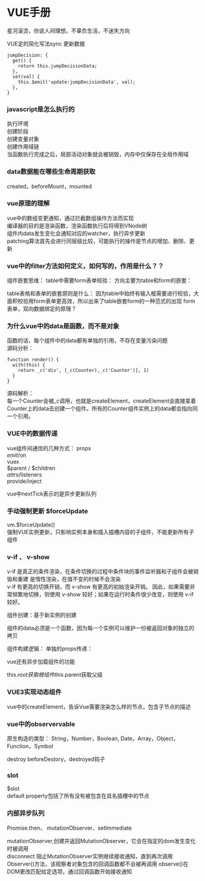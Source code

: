 # VUE手册
星河滚烫，你说人间理想。不辜负生活，不迷失方向  

VUE定的简化写法sync
更新数据
```
jumpDecision: {
  get() {
    return this.jumpDecisionData;
  },
  set(val) {
    this.$emit('update:jumpDecisionData', val);
  },
}
```
### javascript是怎么执行的
执行环境  
创建阶段  
创建变量对象  
创建作用域链  
当函数执行完成之后，局部活动对象就会被销毁，内存中仅保存在全局作用域

### data数据能在哪些生命周期获取
created，beforeMount，mounted

### vue原理的理解
vue中的数组变更通知，通过拦截数组操作方法而实现  
编译器的目的是渲染函数，渲染函数执行后将得到VNode树  
组件内data发生变化会通知对应的watcher，执行异步更新  
patching算法首先会进行同层级比较，可能执行的操作是节点的增加、删除、更新
### vue中的filter方法如何定义，如何写的，作用是什么？？


组件嵌套思维：
table中需要form表单校验：
方向主要为table和form的嵌套：


table表格和表单的嵌套原则是什么：
因为table中始终有输入框需要进行校验，大面积校验用form表单更高效，所以出来了table嵌套form的一种范式的出现
form表单，双向数据绑定的原理？


### 为什么vue中的data是函数，而不是对象  
函数的话，每个组件中的data都有单独的引用，不存在变量污染问题  
源码分析： 
```
function render() {
  with(this) {
    return _c('div', [_c(Counter),_c('Counter')], 1)
  }
}
```
源码解析：  
每一个Counter会被_c调用，也就是createElement，createElement会直接拿着Counter上的data去创建一个组件。所有的Counter组件实例上的data都会指向同一个引用。

### VUE中的数据传递

vue组件间通信的几种方式：
props  
$emit/$on  
vuex  
$parent / $children  
$attrs/$listeners  
provide/inject  

vue中nextTick表示的是异步更新队列  
### 手动强制更新 $forceUpdate
vm.$forceUpdate()  
强制VUE实例更新，只影响实例本身和插入插槽内容的子组件，不能更新所有子组件  

### v-if 、 v-show
v-if 是真正的条件渲染，在条件切换的过程中条件块的事件监听器和子组件会被销毁和重建
是惰性渲染，在值不变的时候不会渲染  
v-if 有更高的切换开销，而 v-show 有更高的初始渲染开销。
因此，如果需要非常频繁地切换，则使用 v-show 较好；如果在运行时条件很少改变，则使用 v-if 较好。

组件创建：基于新实例的创建

组件的data必须是一个函数，因为每一个实例可以维护一份被返回对象的独立的拷贝

组件构建逻辑：
单独的props传递：


vue还有异步加载组件的功能

this.$root获取根组件
this.$parent获取父级

### VUE3实现动态组件
vue中的createElement，告诉Vue需要渲染怎么样的节点，包含子节点的描述

### vue中的observervable
原生构造的类型：
String，Number，Boolean, Date，Array，Object，Function，Symbol

destroy
beforeDestory，destroyed钩子

### slot  
$slot  
default  property包括了所有没有被包含在具名插槽中的节点   

### 内部异步队列
Promise.then、 mutationObserver、setImmediate  

mutationObserver,创建并返回MutationObserver，它会在指定的dom发生变化时被调用  
disconnect 阻止MutationObserver实例继续接收通知，直到再次调用Observer()方法，该观察者对象包含的回调函数都不会被再调用
observe()在DOM更改匹配给定选项，通过回调函数开始接收通知

